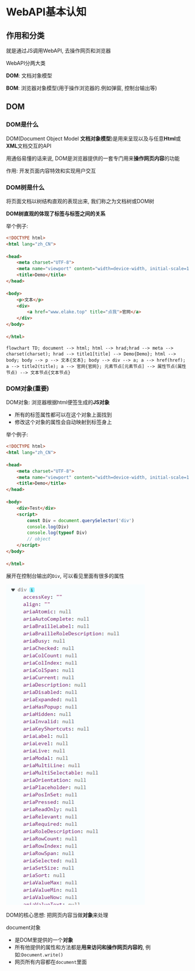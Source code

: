 # WebAPI基本认知

## 作用和分类

就是通过JS调用WebAPI, 去操作网页和浏览器

WebAPI分两大类

**DOM**: 文档对象模型

**BOM**: 浏览器对象模型(用于操作浏览器的.例如弹窗, 控制台输出等)

## DOM

### DOM是什么

DOM(Document Object Model **文档对象模型**)是用来呈现以及与任意**Html**或**XML**文档交互的API

用通俗易懂的话来说, DOM是浏览器提供的一套专门用来**操作网页内容**的功能

作用: 开发页面内容特效和实现用户交互

### DOM树是什么

将页面文档以树结构直观的表现出来, 我们称之为文档树或DOM树

**DOM树直观的体现了标签与标签之间的关系**

举个例子:

```html
<!DOCTYPE html>
<html lang="zh_CN">

<head>
    <meta charset="UTF-8">
    <meta name="viewport" content="width=device-width, initial-scale=1.0">
    <title>Demo</title>
</head>

<body>
    <p>文本</p>
    <div>
        <a href="www.elake.top" title="点我">官网</a>
    </div>
</body>

</html>
```

```mermaid
flowchart TD; document --> html; html --> hrad;hrad --> meta --> charset(charset); hrad --> title1[title] --> Demo{Demo}; html --> body; body --> p --> 文本{文本}; body --> div --> a; a --> href(href); a --> title2(title); a --> 官网{官网}; 元素节点[元素节点] --> 属性节点(属性节点) --> 文本节点{文本节点}
```

### DOM对象(重要)

DOM对象: 浏览器根据html便签生成的**JS对象**

* 所有的标签属性都可以在这个对象上面找到
* 修改这个对象的属性会自动映射到标签身上

举个例子:

```html
<!DOCTYPE html>
<html lang="zh_CN">

<head>
    <meta charset="UTF-8">
    <meta name="viewport" content="width=device-width, initial-scale=1.0">
    <title>Demo</title>
</head>

<body>
    <div>Test</div>
    <script>
        const Div = document.querySelector('div')
        console.log(Div)
        console.log(typeof Div)
        // object
    </script>
</body>

</html>
```

展开在控制台输出的`Div`, 可以看见里面有很多的属性

![f77647152c06aa8720f15e4936f0d27a9344366b](Assets/f77647152c06aa8720f15e4936f0d27a9344366b.png)

DOM的核心思想: 把网页内容当做**对象**来处理

document对象

* 是DOM里提供的一个**对象**
* 所有他提供的属性和方法都是**用来访问和操作网页内容的**, 例如:`Document.write()`
* 网页所有内容都在`document`里面
